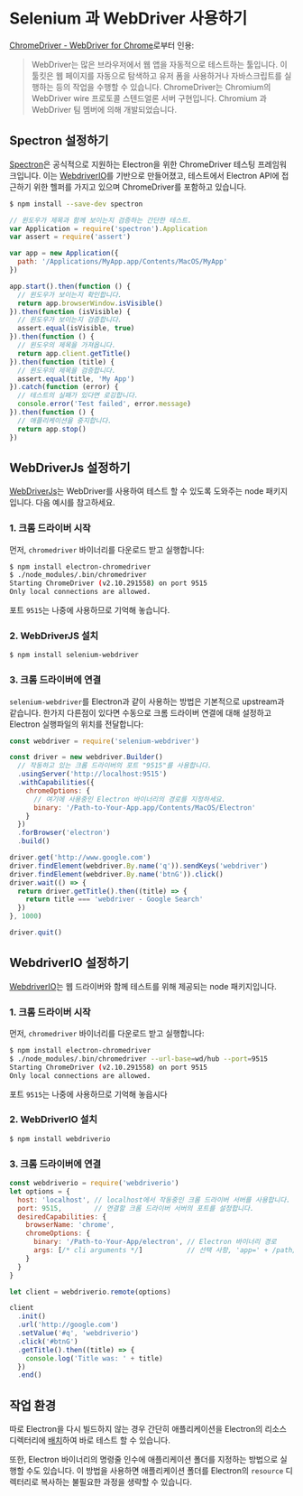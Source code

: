 # Selenium 과 WebDriver 사용하기

[ChromeDriver - WebDriver for Chrome][chrome-driver]로부터 인용:

> WebDriver는 많은 브라우저에서 웹 앱을 자동적으로 테스트하는 툴입니다.
> 이 툴킷은 웹 페이지를 자동으로 탐색하고 유저 폼을 사용하거나 자바스크립트를 실행하는
> 등의 작업을 수행할 수 있습니다. ChromeDriver는 Chromium의 WebDriver wire 프로토콜
> 스텐드얼론 서버 구현입니다. Chromium 과 WebDriver 팀 멤버에 의해 개발되었습니다.

## Spectron 설정하기

[Spectron][spectron]은 공식적으로 지원하는 Electron을 위한 ChromeDriver 테스팅
프레임워크입니다. 이는 [WebdriverIO](http://webdriver.io/)를 기반으로 만들어졌고,
테스트에서 Electron API에 접근하기 위한 헬퍼를 가지고 있으며 ChromeDriver를 포함하고
있습니다.

```bash
$ npm install --save-dev spectron
```

```javascript
// 윈도우가 제목과 함께 보이는지 검증하는 간단한 테스트.
var Application = require('spectron').Application
var assert = require('assert')

var app = new Application({
  path: '/Applications/MyApp.app/Contents/MacOS/MyApp'
})

app.start().then(function () {
  // 윈도우가 보이는지 확인합니다.
  return app.browserWindow.isVisible()
}).then(function (isVisible) {
  // 윈도우가 보이는지 검증합니다.
  assert.equal(isVisible, true)
}).then(function () {
  // 윈도우의 제목을 가져옵니다.
  return app.client.getTitle()
}).then(function (title) {
  // 윈도우의 제목을 검증합니다.
  assert.equal(title, 'My App')
}).catch(function (error) {
  // 테스트의 실패가 있다면 로깅합니다.
  console.error('Test failed', error.message)
}).then(function () {
  // 애플리케이션을 중지합니다.
  return app.stop()
})
```

## WebDriverJs 설정하기

[WebDriverJs](https://code.google.com/p/selenium/wiki/WebDriverJs)는 WebDriver를
사용하여 테스트 할 수 있도록 도와주는 node 패키지입니다. 다음 예시를 참고하세요.

### 1. 크롬 드라이버 시작

먼저, `chromedriver` 바이너리를 다운로드 받고 실행합니다:

```bash
$ npm install electron-chromedriver
$ ./node_modules/.bin/chromedriver
Starting ChromeDriver (v2.10.291558) on port 9515
Only local connections are allowed.
```

포트 `9515`는 나중에 사용하므로 기억해 놓습니다.

### 2. WebDriverJS 설치

```bash
$ npm install selenium-webdriver
```

### 3. 크롬 드라이버에 연결

`selenium-webdriver`를 Electron과 같이 사용하는 방법은 기본적으로 upstream과
같습니다. 한가지 다른점이 있다면 수동으로 크롬 드라이버 연결에 대해 설정하고 Electron
실행파일의 위치를 전달합니다:

```javascript
const webdriver = require('selenium-webdriver')

const driver = new webdriver.Builder()
  // 작동하고 있는 크롬 드라이버의 포트 "9515"를 사용합니다.
  .usingServer('http://localhost:9515')
  .withCapabilities({
    chromeOptions: {
      // 여기에 사용중인 Electron 바이너리의 경로를 지정하세요.
      binary: '/Path-to-Your-App.app/Contents/MacOS/Electron'
    }
  })
  .forBrowser('electron')
  .build()

driver.get('http://www.google.com')
driver.findElement(webdriver.By.name('q')).sendKeys('webdriver')
driver.findElement(webdriver.By.name('btnG')).click()
driver.wait(() => {
  return driver.getTitle().then((title) => {
    return title === 'webdriver - Google Search'
  })
}, 1000)

driver.quit()
```

## WebdriverIO 설정하기

[WebdriverIO](http://webdriver.io/)는 웹 드라이버와 함께 테스트를 위해 제공되는
node 패키지입니다.

### 1. 크롬 드라이버 시작

먼저, `chromedriver` 바이너리를 다운로드 받고 실행합니다:

```bash
$ npm install electron-chromedriver
$ ./node_modules/.bin/chromedriver --url-base=wd/hub --port=9515
Starting ChromeDriver (v2.10.291558) on port 9515
Only local connections are allowed.
```

포트 `9515`는 나중에 사용하므로 기억해 놓읍시다

### 2. WebDriverIO 설치

```bash
$ npm install webdriverio
```

### 3. 크롬 드라이버에 연결
```javascript
const webdriverio = require('webdriverio')
let options = {
  host: 'localhost', // localhost에서 작동중인 크롬 드라이버 서버를 사용합니다.
  port: 9515,        // 연결할 크롬 드라이버 서버의 포트를 설정합니다.
  desiredCapabilities: {
    browserName: 'chrome',
    chromeOptions: {
      binary: '/Path-to-Your-App/electron', // Electron 바이너리 경로
      args: [/* cli arguments */]           // 선택 사항, 'app=' + /path/to/your/app/
    }
  }
}

let client = webdriverio.remote(options)

client
  .init()
  .url('http://google.com')
  .setValue('#q', 'webdriverio')
  .click('#btnG')
  .getTitle().then((title) => {
    console.log('Title was: ' + title)
  })
  .end()
```

## 작업 환경

따로 Electron을 다시 빌드하지 않는 경우 간단히 애플리케이션을 Electron의 리소스
디렉터리에 [배치](application-distribution.md)하여 바로 테스트 할 수 있습니다.

또한, Electron 바이너리의 명령줄 인수에 애플리케이션 폴더를 지정하는 방법으로 실행할
수도 있습니다. 이 방법을 사용하면 애플리케이션 폴더를 Electron의 `resource`
디렉터리로 복사하는 불필요한 과정을 생략할 수 있습니다.

[chrome-driver]: https://sites.google.com/a/chromium.org/chromedriver/
[spectron]: http://electron.atom.io/spectron

